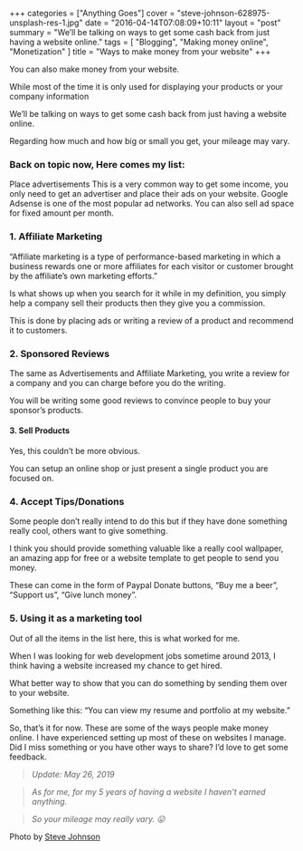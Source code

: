 +++
categories = ["Anything Goes"]
cover = "steve-johnson-628975-unsplash-res-1.jpg"
date = "2016-04-14T07:08:09+10:11"
layout = "post"
summary = "We’ll be talking on ways to get some cash back from just having a website online."
tags = [
  "Blogging",
  "Making money online",
  "Monetization"
]
title = "Ways to make money from your website"
+++

You can also make money from your website.

While most of the time it is only used for displaying your products or your company information

We’ll be talking on ways to get some cash back from just having a website online.

Regarding how much and how big or small you get, your mileage may vary.

### Back on topic now, Here comes my list:
Place advertisements
This is a very common way to get some income, you only need to get an advertiser and place their ads on your website. Google Adsense is one of the most popular ad networks. You can also sell ad space for fixed amount per month.

### 1. Affiliate Marketing
“Affiliate marketing is a type of performance-based marketing in which a business rewards one or more affiliates for each visitor or customer brought by the affiliate’s own marketing efforts.”

Is what shows up when you search for it while in my definition, you simply help a company sell their products then they give you a commission. 

This is done by placing ads or writing a review of a product and recommend it to customers.

### 2. Sponsored Reviews
The same as Advertisements and Affiliate Marketing, you write a review for a company and you can charge before you do the writing.

You will be writing some good reviews to convince people to buy your sponsor’s products.

#### 3. Sell Products
Yes, this couldn’t be more obvious.

You can setup an online shop or just present a single product you are focused on.

### 4. Accept Tips/Donations
Some people don’t really intend to do this but if they have done something really cool, others want to give something.

I think you should provide something valuable like a really cool wallpaper, an amazing app for free or a website template to get people to send you money.

These can come in the form of Paypal Donate buttons, “Buy me a beer”, “Support us”, “Give lunch money”.

###  5. Using it as a marketing tool
Out of all the items in the list here, this is what worked for me.

When I was looking for web development jobs sometime around 2013, I think having a website increased my chance to get hired.

What better way to show that you can do something by sending them over to your website.

Something like this: “You can view my resume and portfolio at my website.”

So, that’s it for now. These are some of the ways people make money online. I have experienced setting up most of these on websites I manage.
Did I miss something or you have other ways to share? I’d love to get some feedback.

>*Update: May 26, 2019*

>*As for me, for my 5 years of having a website I haven't earned anything.*

>*So your mileage may really vary. :stuck_out_tongue:*

Photo by [Steve Johnson](https://unsplash.com/@steve_j?utm_medium=referral&utm_campaign=photographer-credit&utm_content=creditBadge)
